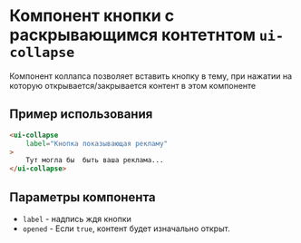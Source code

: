 # Компонент кнопки с раскрывающимся контетнтом `ui-collapse`

Компонент коллапса позволяет вставить кнопку в тему, при нажатии на которую открывается/закрывается контент в этом компоненте

## Пример использования

```html
<ui-collapse
	label="Кнопка показывающая рекламу"
>
	Тут могла бы  быть ваша реклама...
</ui-collapse>
```

## Параметры компонента
* `label` -  надпись ждя кнопки
* `opened` - Если `true`, контент будет изначально открыт.
